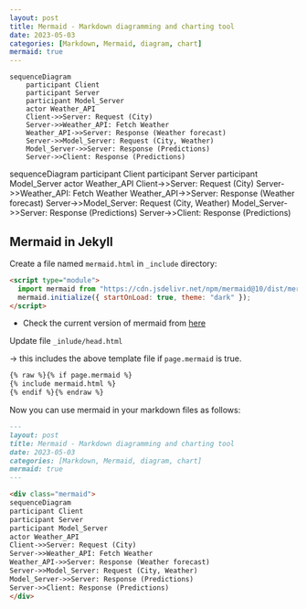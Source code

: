 ```yaml
---
layout: post
title: Mermaid - Markdown diagramming and charting tool
date: 2023-05-03
categories: [Markdown, Mermaid, diagram, chart]
mermaid: true
---
```


```
sequenceDiagram
    participant Client
    participant Server
    participant Model_Server
    actor Weather_API
    Client->>Server: Request (City)
    Server->>Weather_API: Fetch Weather
    Weather_API->>Server: Response (Weather forecast)
    Server->>Model_Server: Request (City, Weather)
    Model_Server->>Server: Response (Predictions)
    Server->>Client: Response (Predictions)
```

<div class="mermaid">

sequenceDiagram
participant Client
participant Server
participant Model_Server
actor Weather_API
Client->>Server: Request (City)
Server->>Weather_API: Fetch Weather
Weather_API->>Server: Response (Weather forecast)
Server->>Model_Server: Request (City, Weather)
Model_Server->>Server: Response (Predictions)
Server->>Client: Response (Predictions)

</div>

## Mermaid in Jekyll

Create a file named `mermaid.html` in `_include` directory:

```html
<script type="module">
  import mermaid from "https://cdn.jsdelivr.net/npm/mermaid@10/dist/mermaid.esm.min.mjs";
  mermaid.initialize({ startOnLoad: true, theme: "dark" });
</script>
```

- Check the current version of mermaid from [here](https://mermaid.js.org/intro/#cdn)

Update file `_inlude/head.html`

-> this includes the above template file if `page.mermaid` is true.

```markdown
{% raw %}{% if page.mermaid %}
{% include mermaid.html %}
{% endif %}{% endraw %}
```

Now you can use mermaid in your markdown files as follows:

```markdown
---
layout: post
title: Mermaid - Markdown diagramming and charting tool
date: 2023-05-03
categories: [Markdown, Mermaid, diagram, chart]
mermaid: true
---

<div class="mermaid">
sequenceDiagram
participant Client
participant Server
participant Model_Server
actor Weather_API
Client->>Server: Request (City)
Server->>Weather_API: Fetch Weather
Weather_API->>Server: Response (Weather forecast)
Server->>Model_Server: Request (City, Weather)
Model_Server->>Server: Response (Predictions)
Server->>Client: Response (Predictions)
</div>
```
